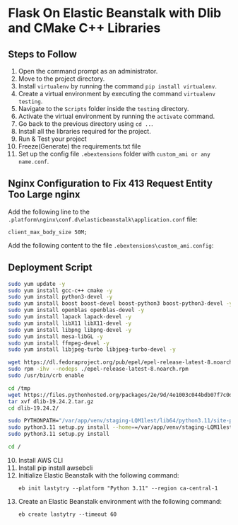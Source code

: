 # Flask On Elastic Beanstalk with Dlib and CMake C++ Libraries

## Steps to Follow

1. Open the command prompt as an administrator.
2. Move to the project directory.
3. Install `virtualenv` by running the command `pip install virtualenv`.
4. Create a virtual environment by executing the command `virtualenv testing`.
5. Navigate to the `Scripts` folder inside the `testing` directory.
6. Activate the virtual environment by running the `activate` command.
7. Go back to the previous directory using `cd ..`.
8. Install all the libraries required for the project.
9. Run & Test your project
10. Freeze(Generate) the requirements.txt file
11. Set up the config file `.ebextensions` folder with `custom_ami or any name.conf`.



## Nginx Configuration to Fix 413 Request Entity Too Large nginx

Add the following line to the `.platform\nginx\conf.d\elasticbeanstalk\application.conf` file:

```
client_max_body_size 50M;
```





Add the following content to the file `.ebextensions\custom_ami.config`:

## Deployment Script

```bash
sudo yum update -y
sudo yum install gcc-c++ cmake -y
sudo yum install python3-devel -y
sudo yum install boost boost-devel boost-python3 boost-python3-devel -y
sudo yum install openblas openblas-devel -y
sudo yum install lapack lapack-devel -y
sudo yum install libX11 libX11-devel -y
sudo yum install libpng libpng-devel -y
sudo yum install mesa-libGL -y
sudo yum install ffmpeg-devel -y
sudo yum install libjpeg-turbo libjpeg-turbo-devel -y

wget https://dl.fedoraproject.org/pub/epel/epel-release-latest-8.noarch.rpm
sudo rpm -ihv --nodeps ./epel-release-latest-8.noarch.rpm
sudo /usr/bin/crb enable

cd /tmp
wget https://files.pythonhosted.org/packages/2e/9d/4e1003c044bdb07f7c0d83ae87d694e10e5a6c296b84566aa9a6ec9eed2a/dlib-19.24.2.tar.gz
tar xvf dlib-19.24.2.tar.gz
cd dlib-19.24.2/

sudo PYTHONPATH="/var/app/venv/staging-LQM1lest/lib64/python3.11/site-packages:$PYTHONPATH" python3.11 setup.py install --prefix=/var/app/venv/staging-LQM1lest
sudo python3.11 setup.py install --home==/var/app/venv/staging-LQM1lest/lib/python3.11/site-packages/
sudo python3.11 setup.py install

cd /
```

10. Install AWS CLI
11. Install pip install awsebcli
12. Initialize Elastic Beanstalk with the following command:
    ```
    eb init lastytry --platform "Python 3.11" --region ca-central-1
    ```
13. Create an Elastic Beanstalk environment with the following command:
    ```
    eb create lastytry --timeout 60
    ```




